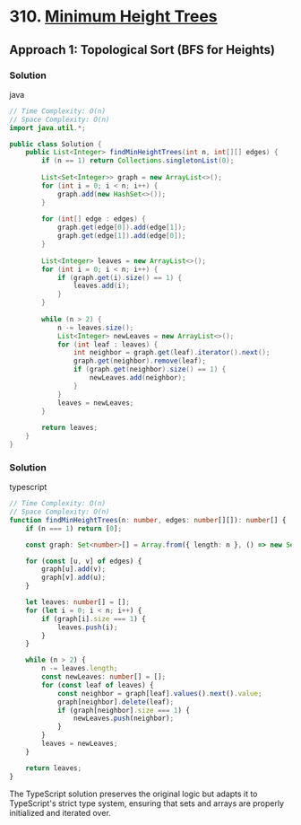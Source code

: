# 310. [Minimum Height Trees](https://leetcode.com/problems/minimum-height-trees/)

## Approach 1: Topological Sort (BFS for Heights)

### Solution
java
```java
// Time Complexity: O(n)
// Space Complexity: O(n)
import java.util.*;

public class Solution {
    public List<Integer> findMinHeightTrees(int n, int[][] edges) {
        if (n == 1) return Collections.singletonList(0);
        
        List<Set<Integer>> graph = new ArrayList<>();
        for (int i = 0; i < n; i++) {
            graph.add(new HashSet<>());
        }
        
        for (int[] edge : edges) {
            graph.get(edge[0]).add(edge[1]);
            graph.get(edge[1]).add(edge[0]);
        }
        
        List<Integer> leaves = new ArrayList<>();
        for (int i = 0; i < n; i++) {
            if (graph.get(i).size() == 1) {
                leaves.add(i);
            }
        }
        
        while (n > 2) {
            n -= leaves.size();
            List<Integer> newLeaves = new ArrayList<>();
            for (int leaf : leaves) {
                int neighbor = graph.get(leaf).iterator().next();
                graph.get(neighbor).remove(leaf);
                if (graph.get(neighbor).size() == 1) {
                    newLeaves.add(neighbor);
                }
            }
            leaves = newLeaves;
        }
        
        return leaves;
    }
}
```

### Solution
typescript
```typescript
// Time Complexity: O(n)
// Space Complexity: O(n)
function findMinHeightTrees(n: number, edges: number[][]): number[] {
    if (n === 1) return [0];

    const graph: Set<number>[] = Array.from({ length: n }, () => new Set());

    for (const [u, v] of edges) {
        graph[u].add(v);
        graph[v].add(u);
    }

    let leaves: number[] = [];
    for (let i = 0; i < n; i++) {
        if (graph[i].size === 1) {
            leaves.push(i);
        }
    }

    while (n > 2) {
        n -= leaves.length;
        const newLeaves: number[] = [];
        for (const leaf of leaves) {
            const neighbor = graph[leaf].values().next().value;
            graph[neighbor].delete(leaf);
            if (graph[neighbor].size === 1) {
                newLeaves.push(neighbor);
            }
        }
        leaves = newLeaves;
    }

    return leaves;
}
```

The TypeScript solution preserves the original logic but adapts it to TypeScript's strict type system, ensuring that sets and arrays are properly initialized and iterated over.


